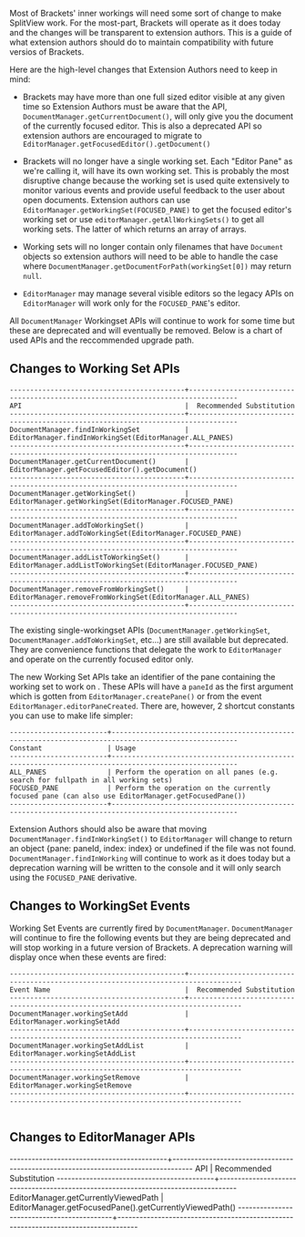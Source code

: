 Most of Brackets' inner workings will need some sort of change to make SplitView work.  For the most-part, Brackets will operate as it does today and the changes will be transparent to extension authors.  This is a guide of what extension authors should do to maintain compatibility with future versios of Brackets.

Here are the high-level changes that Extension Authors need to keep in mind:

* Brackets may have more than one full sized editor visible at any given time so Extension Authors must be aware that the API, `DocumentManager.getCurrentDocument()`, will only give you the document of the currently focused editor.  This is also a deprecated API so extension authors are encouraged to migrate to `EditorManager.getFocusedEditor().getDocument()`  

* Brackets will no longer have a single working set.  Each "Editor Pane" as we're calling it, will have its own working set.  This is probably the most disruptive change because the working set is used quite extensively to monitor various events and provide useful feedback to the user about open documents.  Extension authors can use `EditorManager.getWorkingSet(FOCUSED_PANE)` to get the focused editor's working set or use `editorManager.getAllWorkingSets()` to get all working sets.  The latter of which returns an array of arrays.

* Working sets will no longer contain only filenames that have `Document` objects so extension authors will need to be able to handle the case where `DocumentManager.getDocumentForPath(workingSet[0])` may return `null`.

* `EditorManager` may manage several visible editors so the legacy APIs on `EditorManager` will work only for the `FOCUSED_PANE`'s editor.

All `DocumentManager` Workingset APIs will continue to work for some time but these are deprecated and will eventually be removed. Below is a chart of used APIs and the reccommended upgrade path.

## Changes to Working Set APIs

```text
-------------------------------------------+----------------------------------------------------------------------------------
API                                        |  Recommended Substitution
-------------------------------------------+----------------------------------------------------------------------------------
DocumentManager.findInWorkingSet           |  EditorManager.findInWorkingSet(EditorManager.ALL_PANES) 
-------------------------------------------+----------------------------------------------------------------------------------
DocumentManager.getCurrentDocument()       |  EditorManager.getFocusedEditor().getDocument()              
-------------------------------------------+----------------------------------------------------------------------------------
DocumentManager.getWorkingSet()            |  EditorManager.getWorkingSet(EditorManager.FOCUSED_PANE)         
-------------------------------------------+----------------------------------------------------------------------------------
DocumentManager.addToWorkingSet()          |  EditorManager.addToWorkingSet(EditorManager.FOCUSED_PANE)         
-------------------------------------------+----------------------------------------------------------------------------------
DocumentManager.addListToWorkingSet()      |  EditorManager.addListToWorkingSet(EditorManager.FOCUSED_PANE)         
-------------------------------------------+----------------------------------------------------------------------------------
DocumentManager.removeFromWorkingSet()     |  EditorManager.removeFromWorkingSet(EditorManager.ALL_PANES)         
-------------------------------------------+----------------------------------------------------------------------------------
```
The existing single-workingset APIs (`DocumentManager.getWorkingSet`, `DocumentManager.addToWorkingSet`, etc...) are still available but deprecated. They are convenience functions that delegate the work to  `EditorManager` and operate on the currently focused editor only.

The new Working Set APIs take an identifier of the pane containing the working set to work on .  These APIs will have a `paneId` as the first argument which is gotten from `EditorManager.createPane()` or from the event `EditorManager.editorPaneCreated`. There are, however, 2 shortcut constants you can use to make life simpler:

```text
------------------------+-----------------------------------------------------------------------------------------------------
Constant                | Usage
------------------------+-----------------------------------------------------------------------------------------------------
ALL_PANES               | Perform the operation on all panes (e.g. search for fullpath in all working sets)
FOCUSED_PANE            | Perform the operation on the currently focused pane (can also use EditorManager.getFocusedPane())
------------------------+-----------------------------------------------------------------------------------------------------
```

Extension Authors should also be aware that moving `DocumentManager.findInWorkingSet()` to `EditorManager` will change to return an object {pane: paneId, index: index} or undefined if the file was not found.  `DocumentManager.findInWorking` will continue to work as it does today but a deprecation warning will be written to the console and it will only search using the `FOCUSED_PANE` derivative.

## Changes to WorkingSet Events

Working Set Events are currently fired by `DocumentManager`.  `DocumentManager` will continue to fire the following events but they are being deprecated and will stop working in a future version of Brackets.  A deprecation warning will display once when these events are fired:

```text
-------------------------------------------+-----------------------------------------------------------------------------------
Event Name                                 |  Recommended Substitution
-------------------------------------------+-----------------------------------------------------------------------------------
DocumentManager.workingSetAdd              |  EditorManager.workingSetAdd
-------------------------------------------+-----------------------------------------------------------------------------------
DocumentManager.workingSetAddList          |  EditorManager.workingSetAddList         
-------------------------------------------+-----------------------------------------------------------------------------------
DocumentManager.workingSetRemove           |  EditorManager.workingSetRemove   
-------------------------------------------+-----------------------------------------------------------------------------------
  
```


## Changes to EditorManager APIs
-------------------------------------------+-----------------------------------------------------------------------------------
API                                        |  Recommended Substitution
-------------------------------------------+-----------------------------------------------------------------------------------
EditorManager.getCurrentlyViewedPath       |  EditorManager.getFocusedPane().getCurrentlyViewedPath()
-------------------------------------------+-----------------------------------------------------------------------------------
```
